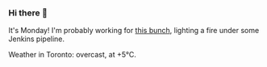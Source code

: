 ### Hi there :wave:

It's Monday! I'm probably working for [this bunch](https://github.com/kohofinancial), lighting a fire under some Jenkins pipeline.

Weather in Toronto: overcast, at +5°C.
